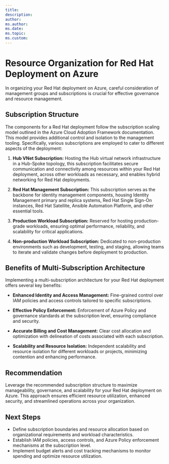 ```yaml
---
title: 
description: 
author: 
ms.author: 
ms.date: 
ms.topic: 
ms.custom: 
---
```


# Resource Organization for Red Hat Deployment on Azure

In organizing your Red Hat deployment on Azure, careful consideration of management groups and subscriptions is crucial for effective governance and resource management.

## Subscription Structure

The components for a Red Hat deployment follow the subscription scaling model outlined in the Azure Cloud Adoption Framework documentation. This model provides additional control and isolation to the management tooling. Specifically, various subscriptions are employed to cater to different aspects of the deployment:

1. **Hub VNet Subscription:** Hosting the Hub virtual network infrastructure in a Hub-Spoke topology, this subscription facilitates secure communication and connectivity among resources within your Red Hat deployment, across other workloads as necessary, and enables hybrid networking for Red Hat deployments.

2. **Red Hat Management Subscription:** This subscription serves as the backbone for identity management components, housing Identity Management primary and replica systems, Red Hat Single Sign-On instances, Red Hat Satellite, Ansible Automation Platform, and other essential tools.

3. **Production Workload Subscription:** Reserved for hosting production-grade workloads, ensuring optimal performance, reliability, and scalability for critical applications.

4. **Non-production Workload Subscription:** Dedicated to non-production environments such as development, testing, and staging, allowing teams to iterate and validate changes before deployment to production.

## Benefits of Multi-Subscription Architecture

Implementing a multi-subscription architecture for your Red Hat deployment offers several key benefits:

- **Enhanced Identity and Access Management:** Fine-grained control over IAM policies and access controls tailored to specific subscriptions.
- **Effective Policy Enforcement:** Enforcement of Azure Policy and governance standards at the subscription level, ensuring compliance and security.

- **Accurate Billing and Cost Management:** Clear cost allocation and optimization with delineation of costs associated with each subscription.

- **Scalability and Resource Isolation:** Independent scalability and resource isolation for different workloads or projects, minimizing contention and enhancing performance.

## Recommendation

Leverage the recommended subscription structure to maximize manageability, governance, and scalability for your Red Hat deployment on Azure. This approach ensures efficient resource utilization, enhanced security, and streamlined operations across your organization.

## Next Steps

- Define subscription boundaries and resource allocation based on organizational requirements and workload characteristics.
- Establish IAM policies, access controls, and Azure Policy enforcement mechanisms at the subscription level.
- Implement budget alerts and cost tracking mechanisms to monitor spending and optimize resource utilization.
